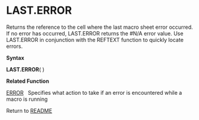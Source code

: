 # LAST.ERROR

Returns the reference to the cell where the last macro sheet error
occurred. If no error has occurred, LAST.ERROR returns the \#N/A error
value. Use LAST.ERROR in conjunction with the REFTEXT function to
quickly locate errors.

**Syntax**

**LAST.ERROR**( )

**Related Function**

[ERROR](ERROR.md)&nbsp;&nbsp;&nbsp;Specifies what action to take if an error is
encountered while a macro is running



Return to [README](README.md#L)

